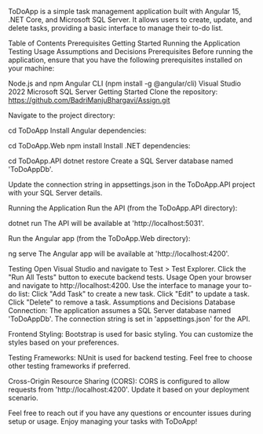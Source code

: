
ToDoApp is a simple task management application built with Angular 15, .NET Core, and Microsoft SQL Server. It allows users to create, update, and delete tasks, providing a basic interface to manage their to-do list.

Table of Contents
Prerequisites
Getting Started
Running the Application
Testing
Usage
Assumptions and Decisions
Prerequisites
Before running the application, ensure that you have the following prerequisites installed on your machine:

Node.js and npm
Angular CLI (npm install -g @angular/cli)
Visual Studio 2022
Microsoft SQL Server
Getting Started
Clone the repository:
https://github.com/BadriManjuBhargavi/Assign.git


Navigate to the project directory:

cd ToDoApp
Install Angular dependencies:

cd ToDoApp.Web
npm install
Install .NET dependencies:

cd ToDoApp.API
dotnet restore
Create a SQL Server database named 'ToDoAppDb'.

Update the connection string in appsettings.json in the ToDoApp.API project with your SQL Server details.

Running the Application
Run the API (from the ToDoApp.API directory):

dotnet run
The API will be available at 'http://localhost:5031'.

Run the Angular app (from the ToDoApp.Web directory):

ng serve
The Angular app will be available at 'http://localhost:4200'.

Testing
Open Visual Studio and navigate to Test > Test Explorer.
Click the "Run All Tests" button to execute backend tests.
Usage
Open your browser and navigate to http://localhost:4200.
Use the interface to manage your to-do list:
Click "Add Task" to create a new task.
Click "Edit" to update a task.
Click "Delete" to remove a task.
Assumptions and Decisions
Database Connection: The application assumes a SQL Server database named 'ToDoAppDb'. The connection string is set in 'appsettings.json' for the API.

Frontend Styling: Bootstrap is used for basic styling. You can customize the styles based on your preferences.

Testing Frameworks: NUnit is used for backend testing. Feel free to choose other testing frameworks if preferred.

Cross-Origin Resource Sharing (CORS): CORS is configured to allow requests from 'http://localhost:4200'. Update it based on your deployment scenario.

Feel free to reach out if you have any questions or encounter issues during setup or usage. Enjoy managing your tasks with ToDoApp!

